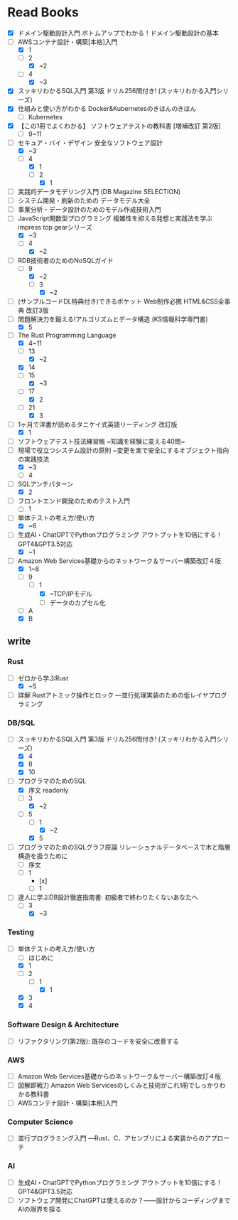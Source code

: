 # Read Books

- [x] ドメイン駆動設計入門 ボトムアップでわかる！ドメイン駆動設計の基本
- [ ] AWSコンテナ設計・構築[本格]入門
  - [x] 1
  - [ ] 2
    - [x] ~2
  - [ ] 4
    - [x] ~3
- [x] スッキリわかるSQL入門 第3版 ドリル256問付き! (スッキリわかる入門シリーズ)
- [x] 仕組みと使い方がわかる Docker&Kubernetesのきほんのきほん
  - [ ] Kubernetes
- [x] 【この1冊でよくわかる】 ソフトウェアテストの教科書 [増補改訂 第2版]
  - [ ] 9~11
- [ ] セキュア・バイ・デザイン 安全なソフトウェア設計
  - [x] ~3
  - [ ] 4
    - [x] 1
    - [ ] 2
      - [x] 1
- [ ] 実践的データモデリング入門 (DB Magazine SELECTION)
- [ ] システム開発・刷新のための データモデル大全
- [ ] 事業分析・データ設計のためのモデル作成技術入門
- [ ] JavaScript関数型プログラミング 複雑性を抑える発想と実践法を学ぶ impress top gearシリーズ
  - [x] ~3
  - [ ] 4
    - [x] ~2
- [ ] RDB技術者のためのNoSQLガイド
  - [ ] 9
    - [x] ~2
    - [ ] 3
      - [x] ~2
- [ ] (サンプルコードDL特典付き)できるポケット Web制作必携 HTML&CSS全事典 改訂3版
- [ ] 問題解決力を鍛える!アルゴリズムとデータ構造 (KS情報科学専門書)
  - [x] 5
- [ ] The Rust Programming Language
  - [x] 4~11
  - [ ] 13
    - [x] ~2
  - [x] 14
  - [ ] 15
    - [x] ~3
  - [ ] 17
    - [x] 2
  - [ ] 21
    - [x] 3
- [ ] 1ヶ月で洋書が読めるタニケイ式英語リーディング 改訂版
  - [x] 1
- [ ] ソフトウェアテスト技法練習帳 ~知識を経験に変える40問~
- [ ] 現場で役立つシステム設計の原則 ~変更を楽で安全にするオブジェクト指向の実践技法
  - [x] ~3
  - [ ] 4
- [ ] SQLアンチパターン
  - [x] 2
- [ ] フロントエンド開発のためのテスト入門
  - [ ] 1
- [ ] 単体テストの考え方/使い方
  - [x] ~6
- [ ] 生成AI・ChatGPTでPythonプログラミング アウトプットを10倍にする！GPT4&GPT3.5対応
  - [x] ~1
- [ ] Amazon Web Services基礎からのネットワーク＆サーバー構築改訂４版
  - [x] 1~8
  - [ ] 9
    - [ ] 1
      - [x] ~TCP/IPモデル
      - [ ] データのカプセル化
  - [ ] A
  - [x] B

## write

### Rust

- [ ] ゼロから学ぶRust
  - [x] ~5
- [ ] 詳解 Rustアトミック操作とロック ―並行処理実装のための低レイヤプログラミング

### DB/SQL

- [ ] スッキリわかるSQL入門 第3版 ドリル256問付き! (スッキリわかる入門シリーズ)
  - [x] 4
  - [x] 8
  - [x] 10
- [ ] プログラマのためのSQL
  - [x] 序文 readonly
  - [ ] 3
    - [x] ~2
  - [ ] 5
    - [ ] 1
      - [x] ~2
    - [x] 5
- [ ] プログラマのためのSQLグラフ原論 リレーショナルデータベースで木と階層構造を扱うために
  - [ ] 序文
  - [ ] 1
    - [x]
    - [ ] 1
- [ ] 達人に学ぶDB設計徹底指南書: 初級者で終わりたくないあなたへ
  - [ ] 3
    - [x] ~3

### Testing

- [ ] 単体テストの考え方/使い方
  - [ ] はじめに
  - [x] 1
  - [ ] 2
    - [ ] 1
      - [x] 1
  - [x] 3
  - [x] 4

### Software Design & Architecture

- [ ] リファクタリング(第2版): 既存のコードを安全に改善する

### AWS

- [ ] Amazon Web Services基礎からのネットワーク＆サーバー構築改訂４版
- [ ] 図解即戦力 Amazon Web Servicesのしくみと技術がこれ1冊でしっかりわかる教科書
- [ ] AWSコンテナ設計・構築[本格]入門

### Computer Science

- [ ] 並行プログラミング入門 ―Rust、C、アセンブリによる実装からのアプローチ

### AI

- [ ] 生成AI・ChatGPTでPythonプログラミング アウトプットを10倍にする！GPT4&GPT3.5対応
- [ ] ソフトウェア開発にChatGPTは使えるのか？――設計からコーディングまでAIの限界を探る
